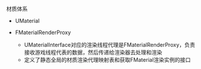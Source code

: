 
材质体系 

- UMaterial 

- FMaterialRenderProxy 
  - UMaterialInterface对应的渲染线程代理是FMaterialRenderProxy，负责接收游戏线程代表的数据，然后传递给渲染器去处理和渲染 
  - 定义了静态全局的材质渲染代理映射表和获取FMaterial渲染实例的接口 
